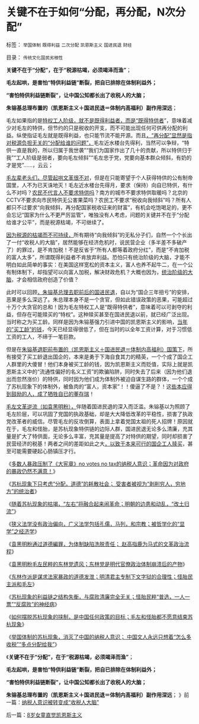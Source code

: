 # 关键不在于如何“分配，再分配，N次分配”

标签： `举国体制` `既得利益` `二次分配` `凯恩斯主义` `国进民退` `财经` 

目录： `传统文化国民劣根性`

**关键不在于“分配”，在于“税源枯竭，必须竭泽而渔”**；

**毛左起哄，是害怕“特供利益链”断裂，把自已排除在体制利益外；**

**“害怕特供利益链断裂”，让中国公知都长出了收税人的大脑；**

**朱镕基总理布置的（凯恩斯主义＋国进民退＝体制内高福利）副作用深远**；

毛左如果指的是[特权工人阶级，就不是既得利益者，而是“既得特供者](../../../2013/1/18/明朝的“反户籍制度起义”，尽可能伤害无辜的左与右.md)”，意味着减少对毛左的特供，但节约的只是税收的开支，而不可能出现任何可供再分配的利益。纵使指证毛左就是既得利益，也只能节流不能开源。而且[，“再分配”显然是指对税源负担无关的“分配给谁的问题”，](../../../2013/1/18/不存在可供再分配的财富，只有赤贫的既得利益者.md)毛左近水楼台先得利，当然可以争辩，“特供一直是我的，所以归属于我世袭”“我们为国家作出了几十的贡献，所以特供归于我”“工人阶级是弱者，要向毛左倾斜”“毛左忠于党，党要向基本群众倾斜，有奶的才是党”……，云云；

[毛左辈老头们，尽管起哄文革很不对](../../../2009/7/15/特权卫士高尚道德情操背后的小小自私.md)，但是在只能寄望于个人获得特供的公有制帝国里，人不为已天诛地灭！毛左近水楼台先得月，要求（保持）向自已特供，有什么不对吗？[农民不代言人不要求特供吗](../../../2013/1/19/法西斯革命反极权！民粹恐怖，因为毫无逻辑的滑稽.md)？南方的城市不要求特供取暖吗？北京的CCTV不要求向市民特供无公害果菜吗？农民工不要求“税收向我倾斜”吗？所有人都只不过要求“向我倾斜，再分配国家税收征来的财富”，有机会吃饱喝足的，更不会忘记“国家为什么不更严厉监管”，唯独没有人考虑，问题的关键并不在于“分配给谁才公平”，而是税源枯竭，不可继续了。

[因为税源的枯竭而不可持续，](../../../2013/1/20/“普选，一人一票”“反腐败”的神经病.md)所有期待“向我倾斜”的无私分子们，自然一个个长出了一付“收税人的大脑”，居然能够在经济危机时，说民营企业（多半差不多破产了）的罪过，是不肯加税！不是反省于“所有人都等着政府分红”，而是“不肯加税的富人太多”，所谓既得利益者不肯放弃利益。恐怕只有统治阶级的大脑，才能不明白如此简单的事实：在美国这样宽松的资本主义，富人也养不起牛二，在一个公有制体制下，却指望可以向富人加税，解决财政危机？大概也因为，[统治阶级的大脑](../../../2013/1/6/革命的林语堂动物.md)，才会相信政府创造了价值？

此时可以回顾[，朱镕基总理去职前后的国进民退](http://darthvad.blog.163.com/blog/static/5339947020111028459167/)，自以为“国企三年扭亏”的安排，恶果是多么深远了。朱总理本身不是一个贪官，但如此错误政策的恶果，可能超过十万个大贪官的总和！因为毛左特权工人是“既得特供者”，意味着可以可剥夺的利益，但存在可能赎买的“特权”。这种赎买甚至在国进民退以前，就已经广泛出现。当时称之为买工龄。同样是因为朱镕基强力引进中国的凯恩斯主义的影响，[当年的“买工龄”的钱](../../../2009/8/10/完善社会保障和国企改制关停转闭相互相成.md)，今天已经显得很低了，但在当时的以全年工资计算，对于习惯低工资的工人，不缔于一笔巨款。

但是在[朱镕基退职前布置的（凯恩斯主义＋国进民退＝体制内高福利）国策下](../../../2011/11/1/从《朱镕基讲话实录》勘探政策演绎逻辑的过程.md)，所有接受了买工龄退出国企的，本来是勇于下海自食其力的精英，一个个成了国企工人群里的大傻冒！他们本身被买工龄的钱，因为凯恩斯主义而贬值，实际上就是凯恩斯主义中的“流通性偏好的名义工资”的欺骗陷阱，同时失去了后来（因为他们退出而忽然涨价）的特供，同时因为他们成为体制外被迫自谋生路的群体，一个个成了苏杭现象下的体制外，被鱼肉的“富人，资本家”！！傻逼了不是？！这[些本应得到鼓励的人，成了牺牲自已的董存瑞](../../../2009/7/29/阻碍中国深入改革的最顽固利益集团.md)！

[毛左文革逆流（如袁黑明粉），](../../../2013/1/20/对袁黑明粉不敏感者，如非历史无知，就是文革粉丝.md)伴随着国进民退的深入而泛滥。朱镕基以为照顾了毛左阶层，可以巩固了党国的执政基础，却是大大降低改革的平稳性，损害了执政党改革者的威信。尽管毛左的反攻倒算，表面上拿着党国太祖的死人招牌！原因就在于，毛左和怪胎，是苏杭现象特供链的边际人群，国进民退无论多么清廉，充其量是扩大了特供面，无论多么丰富，充其量是提高了对特供的期望，同时却损害了民营经济的税基！两者之间的差距如此之大[，以致于本来可行的国企工人赎买](../../../2012/8/31/“向弱者倾斜”是最伪善的美德.md)，甚至可能需要硬起心肠镇压才行。

《[多数人暴政压制了《大宪章》no
votes no tax的纳税人意识；革命因为对政府的暴政仍然不满意！](../../../2013/1/19/中国传统文化可以说是世界上最民主.md)》

《[苏杭现象下只考虑“分配，道德”的耗散社会；
受害者被视为“剥削穷人，穷地方”的统治者](../../../2013/1/19/法西斯革命反极权！民粹恐怖，因为毫无逻辑的滑稽.md)》

《[随着苏杭现象的枯竭，“左右”将融合起来闹革命；明朝的边患和动乱，“改土归流”](../../../2013/1/19/明清“反户籍制度的改土归流”，“左右”融合起来闹革命.md)》

《[狭义法学没有政治偏向，广义法学包括孔儒，马列，和宗教；被哲学化的“显学”之经济学](../../../2013/1/19/狭义法学没有政治偏向，马恩毛孔儒将争当“显学”.md)》

《[袁黑明粉通过道德編罪，为体制缺陷洗脱责任；
赵高指鹿为马式的文革政治流程](../../../2013/1/20/对袁黑明粉不敏感者，如非历史无知，就是文革粉丝.md)》

《[袁黑明粉毛左民粹的东林党遗风；东林党是明代官僚政治体制崩溃后的产物](../../../2013/1/20/东林党作派的伪君子.md)》

《[东林作派是谋求法家暴政的道德发泄；明清君主专制下文字狱的合理性；怪胎民主派和毛左](../../../2013/1/20/谋求法家暴政的道德发泄,明清文字狱的合理性.md)》

《[苏杭现象的利益链之结构失衡，与腐败清廉完全无关；怪胎民粹“普选，一人一票”“反腐败”的神经病](../../../2013/1/20/“普选，一人一票”“反腐败”的神经病.md)》

《[如何摆脱苏杭现象的挟制，是中国任何政策的目标；毛左和怪胎都不愿意结束苏杭现象](../../../2013/1/21/毛左同志们的“焦大情结”；.md)》

《[举国体制的苏杭现象，消灭了中国的纳税人意识；
中国文人永远只想着“怎么多收税”“多点分配给我”](../../../2013/1/21/纳税人意识被转变成“收税人大脑”.md)》

《**关键不在于“分配”，在于“税源枯竭，必须竭泽而渔”**；

**毛左起哄，是害怕“特供利益链”断裂，把自已排除在体制利益外；**

**“害怕特供利益链断裂”，让中国公知都长出了收税人的大脑；**

**朱镕基总理布置的（凯恩斯主义＋国进民退＝体制内高福利）副作用深远**； 》前一篇：[纳税人意识被转变成“收税人大脑”](../../../2013/1/21/纳税人意识被转变成“收税人大脑”.md)

后一篇：[8岁女童直觉凯恩斯主义](../../../2013/1/21/8岁女童直觉凯恩斯主义.md)